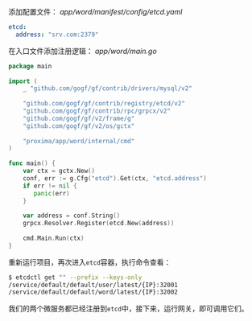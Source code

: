 添加配置文件：
*app/word/manifest/config/etcd.yaml*
```yaml
etcd:  
  address: "srv.com:2379"
```

在入口文件添加注册逻辑：
*app/word/main.go*
```go
package main  
  
import (  
    _ "github.com/gogf/gf/contrib/drivers/mysql/v2"  
  
    "github.com/gogf/gf/contrib/registry/etcd/v2"
    "github.com/gogf/gf/contrib/rpc/grpcx/v2"
    "github.com/gogf/gf/v2/frame/g"
    "github.com/gogf/gf/v2/os/gctx"  
    
    "proxima/app/word/internal/cmd"
)  
  
func main() {  
    var ctx = gctx.New()  
    conf, err := g.Cfg("etcd").Get(ctx, "etcd.address")  
    if err != nil {  
       panic(err)  
    }  
  
    var address = conf.String()  
    grpcx.Resolver.Register(etcd.New(address))  
  
    cmd.Main.Run(ctx)  
}
```

重新运行项目，再次进入`etcd`容器，执行命令查看：
```bash
$ etcdctl get "" --prefix --keys-only
/service/default/default/user/latest/{IP}:32001
/service/default/default/word/latest/{IP}:32002
```

我们的两个微服务都已经注册到`etcd`中，接下来，运行网关，即可调用它们。